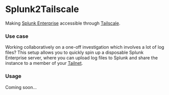 # Splunk2Tailscale
Making [Splunk Enterprise](https://www.splunk.com/en_us/products/splunk-enterprise.html) accessible through [Tailscale](https://tailscale.com/).

### Use case
Working collaboratively on a one-off investigation which involves a lot of log files? This setup allows you to quickly spin up a disposable Splunk Enterprise server, where you can upload log files to Splunk and share the instance to a member of your [Tailnet](https://tailscale.com/kb/1136/tailnet/).

### Usage
Coming soon...
